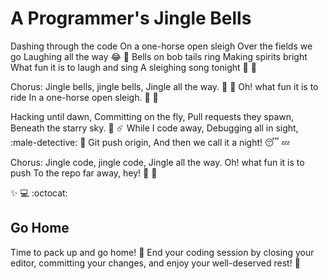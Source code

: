 # A Programmer's Jingle Bells

Dashing through the code 
On a one-horse open sleigh 
Over the fields we go 
Laughing all the way :joy: :christmas_tree:
Bells on bob tails ring 
Making spirits bright 
What fun it is to laugh and sing 
A sleighing song tonight :musical_note: :bell:

Chorus:
Jingle bells, jingle bells,
Jingle all the way. :bell: :santa:
Oh! what fun it is to ride 
In a one-horse open sleigh. :santa: :gift:

Hacking until dawn,
Committing on the fly,
Pull requests they spawn,
Beneath the starry sky. :night_with_stars: :comet:
While I code away,
Debugging all in sight, :male-detective: :bug:
Git push origin,
And then we call it a night! :sleeping: :zzz:

Chorus:
Jingle code, jingle code,
Jingle all the way.
Oh! what fun it is to push
To the repo far away, hey! :rocket: :star2:

:sparkles: :computer: :octocat:

## Go Home

Time to pack up and go home! :house_with_garden: End your coding session by closing your editor, committing your changes, and enjoy your well-deserved rest! :sleeping_bed: